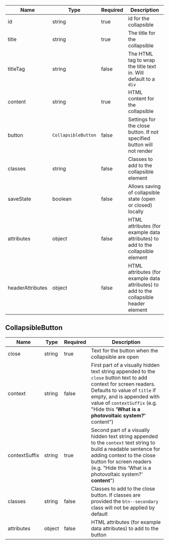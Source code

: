 | Name             | Type                | Required | Description                                                                            |
| ---------------- | ------------------- | -------- | -------------------------------------------------------------------------------------- |
| id               | string              | true     | id for the collapsible                                                                 |
| title            | string              | true     | The title for the collapsible                                                          |
| titleTag         | string              | false    | The HTML tag to wrap the title text in. Will default to a `div`                        |
| content          | string              | true     | HTML content for the collapsible                                                       |
| button           | `CollapsibleButton` | false    | Settings for the close button. If not specified button will not render                 |
| classes          | string              | false    | Classes to add to the collapsible element                                              |
| saveState        | boolean             | false    | Allows saving of collapsible state (open or closed) locally                            |
| attributes       | object              | false    | HTML attributes (for example data attributes) to add to the collapsible element        |
| headerAttributes | object              | false    | HTML attributes (for example data attributes) to add to the collapsible header element |

## CollapsibleButton

| Name          | Type   | Required | Description                                                                                                                                                                                                                                                             |
| ------------- | ------ | -------- | ----------------------------------------------------------------------------------------------------------------------------------------------------------------------------------------------------------------------------------------------------------------------- |
| close         | string | true     | Text for the button when the collapsible are open                                                                                                                                                                                                                       |
| context       | string | false    | First part of a visually hidden text string appended to the `close` button text to add context for screen readers. Defaults to value of `title` if empty, and is appended with value of `contextSuffix` (e.g. "Hide this **'What is a photovoltaic system?'** content") |
| contextSuffix | string | true     | Second part of a visually hidden text string appended to the `context` text string to build a readable sentence for adding context to the close button for screen readers (e.g. "Hide this 'What is a photovoltaic system?' **content**")                               |
| classes       | string | false    | Classes to add to the close button. If classes are provided the `btn--secondary` class will not be applied by default                                                                                                                                                   |
| attributes    | object | false    | HTML attributes (for example data attributes) to add to the button                                                                                                                                                                                                      |
